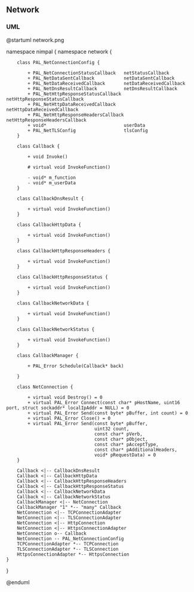 ## Network

### UML

@startuml network.png

namespace nimpal {
    namespace network {

        class PAL_NetConnectionConfig {

            + PAL_NetConnectionStatusCallback   netStatusCallback
            + PAL_NetDataSentCallback           netDataSentCallback
            + PAL_NetDataReceivedCallback       netDataReceivedCallback
            + PAL_NetDnsResultCallback          netDnsResultCallback
            + PAL_NetHttpResponseStatusCallback netHttpResponseStatusCallback
            + PAL_NetHttpDataReceivedCallback   netHttpDataReceivedCallback
            + PAL_NetHttpResponseHeadersCallback  netHttpResponseHeadersCallback
            + void*                             userData
            + PAL_NetTLSConfig                  tlsConfig
        }

        class Callback {

            + void Invoke()

            # virtual void InvokeFunction()

            - void* m_function
            - void* m_userData
        }

        class CallbackDnsResult {

            + virtual void InvokeFunction()
        }

        class CallbackHttpData {

            + virtual void InvokeFunction()
        }

        class CallbackHttpResponseHeaders {

            + virtual void InvokeFunction()
        }

        class CallbackHttpResponseStatus {

            + virtual void InvokeFunction()
        }

        class CallbackNetworkData {

            + virtual void InvokeFunction()
        }

        class CallbackNetworkStatus {

            + virtual void InvokeFunction()
        }

        class CallbackManager {

            + PAL_Error Schedule(Callback* back)

        }

        class NetConnection {

            + virtual void Destroy() = 0
            + virtual PAL_Error Connect(const char* pHostName, uint16 port, struct sockaddr* localIpAddr = NULL) = 0
            + virtual PAL_Error Send(const byte* pBuffer, int count) = 0
            + virtual PAL_Error Close() = 0
            + virtual PAL_Error Send(const byte* pBuffer,
                                     uint32 count,
                                     const char* pVerb,
                                     const char* pObject,
                                     const char* pAcceptType,
                                     const char* pAdditionalHeaders,
                                     void* pRequestData) = 0
        }

        Callback <|-- CallbackDnsResult
        Callback <|-- CallbackHttpData
        Callback <|-- CallbackHttpResponseHeaders
        Callback <|-- CallbackHttpResponseStatus
        Callback <|-- CallbackNetworkData
        Callback <|-- CallbackNetworkStatus
        CallbackManager <|-- NetConnection
        CallbackManager "1" *-- "many" Callback
        NetConnection <|-- TCPConnectionAdapter
        NetConnection <|-- TLSConnectionAdapter
        NetConnection <|-- HttpConnection
        NetConnection <|-- HttpsConnectionAdapter
        NetConnection o-- Callback
        NetConnection -- PAL_NetConnectionConfig
        TCPConnectionAdapter *-- TCPConnection
        TLSConnectionAdapter *-- TLSConnection
        HttpsConnectionAdapter *-- HttpsConnection
    }
}

@enduml
